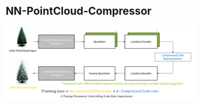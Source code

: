 # NN-PointCloud-Compressor



![alt text](https://github.com/ClayNdugga/NN-PointCloud-Compressor/blob/main/assets/NTC.png?raw=true)
